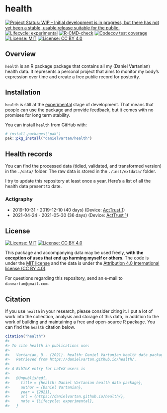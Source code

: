 
<!-- README.md is generated from README.Rmd. Please edit that file -->

# health

<!-- badges: start -->

[![Project Status: WIP – Initial development is in progress, but there
has not yet been a stable, usable release suitable for the
public.](https://www.repostatus.org/badges/latest/wip.svg)](https://www.repostatus.org/#wip)
[![Lifecycle:
experimental](https://img.shields.io/badge/lifecycle-experimental-orange.svg)](https://lifecycle.r-lib.org/articles/stages.html#experimental)
[![R-CMD-check](https://github.com/danielvartan/health/workflows/R-CMD-check/badge.svg)](https://github.com/danielvartan/health/actions)
[![Codecov test
coverage](https://codecov.io/gh/danielvartan/health/branch/main/graph/badge.svg)](https://codecov.io/gh/danielvartan/health?branch=main)
[![License:
MIT](https://img.shields.io/badge/license-MIT-green)](https://choosealicense.com/licenses/mit/)
[![License: CC BY
4.0](https://img.shields.io/badge/License-CC%20BY%204.0-lightgrey.svg)](https://creativecommons.org/licenses/by/4.0/)
<!-- badges: end -->

## Overview

`health` is an R package package that contains all my (Daniel Vartanian)
health data. It represents a personal project that aims to monitor my
body’s expression over time and create a free public record for
posterity.

## Installation

`health` is still at the
[experimental](https://lifecycle.r-lib.org/articles/stages.html#experimental)
stage of development. That means that people can use the package and
provide feedback, but it comes with no promises for long term stability.

You can install `health` from GitHub with:

``` r
# install.packages("pak")
pak::pkg_install("danielvartan/health")
```

## Health records

You can find the processed data (tidied, validated, and transformed
version) in the `./data/` folder. The raw data is stored in the
`./inst/extdata/` folder.

I try to update this repository at least once a year. Here’s a list of
all the health data present to date.

### Actigraphy

-   2019-10-31 - 2019-12-10 (40 days) (Device: [ActTrust
    1](https://www.condorinst.com.br/acttrust/))
-   2021-04-24 - 2021-05-30 (36 days) (Device: [ActTrust
    1](https://www.condorinst.com.br/acttrust/))

## License

[![License:
MIT](https://img.shields.io/badge/license-MIT-green)](https://opensource.org/licenses/MIT)
[![License: CC BY
4.0](https://img.shields.io/badge/License-CC%20BY%204.0-lightgrey.svg)](https://creativecommons.org/licenses/by/4.0/)

This package and accompanying data may be used freely, **with the
exception of uses that end up harming myself or others**. The code is
under the [MIT license](https://opensource.org/licenses/MIT) and the
data is under the [Attribution 4.0 International license (CC BY
4.0)](https://creativecommons.org/licenses/by/4.0/deed.en).

For questions regarding this repository, send an e-mail to
`danvartan@gmail.com`.

## Citation

If you use `health` in your research, please consider citing it. I put a
lot of work into the collection, analysis and storage of this data, in
addition to the work of building and maintaining a free and open-source
R package. You can find the `health` citation below.

``` r
citation("health")
#> 
#> To cite health in publications use:
#> 
#>   Vartanian, D.. (2021). health: Daniel Vartanian health data package.
#>   Retrieved from https://danielvartan.github.io/health/.
#> 
#> A BibTeX entry for LaTeX users is
#> 
#>   @Unpublished{,
#>     title = {health: Daniel Vartanian health data package},
#>     author = {Daniel Vartanian},
#>     year = {2021},
#>     url = {https://danielvartan.github.io/health/},
#>     note = {Lifecycle: experimental},
#>   }
```
